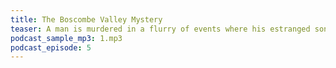 ```yaml
---
title: The Boscombe Valley Mystery
teaser: A man is murdered in a flurry of events where his estranged son is implicated, but nobody knows who the real killer is and everybody is a suspect.
podcast_sample_mp3: 1.mp3
podcast_episode: 5
---
```

